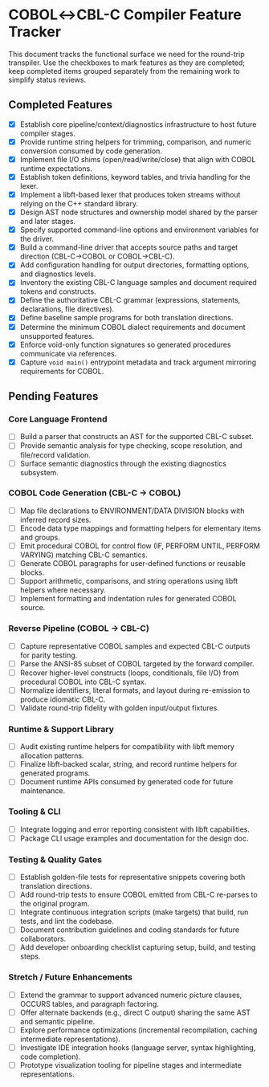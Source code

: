 # COBOL↔CBL-C Compiler Feature Tracker

This document tracks the functional surface we need for the round-trip transpiler. Use the checkboxes to mark features as they
are completed; keep completed items grouped separately from the remaining work to simplify status reviews.

## Completed Features

- [x] Establish core pipeline/context/diagnostics infrastructure to host future compiler stages.
- [x] Provide runtime string helpers for trimming, comparison, and numeric conversion consumed by code generation.
- [x] Implement file I/O shims (open/read/write/close) that align with COBOL runtime expectations.
- [x] Establish token definitions, keyword tables, and trivia handling for the lexer.
- [x] Implement a libft-based lexer that produces token streams without relying on the C++ standard library.
- [x] Design AST node structures and ownership model shared by the parser and later stages.
- [x] Specify supported command-line options and environment variables for the driver.
- [x] Build a command-line driver that accepts source paths and target direction (CBL-C→COBOL or COBOL→CBL-C).
- [x] Add configuration handling for output directories, formatting options, and diagnostics levels.
- [x] Inventory the existing CBL-C language samples and document required tokens and constructs.
- [x] Define the authoritative CBL-C grammar (expressions, statements, declarations, file directives).
- [x] Define baseline sample programs for both translation directions.
- [x] Determine the minimum COBOL dialect requirements and document unsupported features.
- [x] Enforce void-only function signatures so generated procedures communicate via references.
- [x] Capture `void main()` entrypoint metadata and track argument mirroring requirements for COBOL.

## Pending Features

### Core Language Frontend
- [ ] Build a parser that constructs an AST for the supported CBL-C subset.
- [ ] Provide semantic analysis for type checking, scope resolution, and file/record validation.
- [ ] Surface semantic diagnostics through the existing diagnostics subsystem.

### COBOL Code Generation (CBL-C → COBOL)
- [ ] Map file declarations to ENVIRONMENT/DATA DIVISION blocks with inferred record sizes.
- [ ] Encode data type mappings and formatting helpers for elementary items and groups.
- [ ] Emit procedural COBOL for control flow (IF, PERFORM UNTIL, PERFORM VARYING) matching CBL-C semantics.
- [ ] Generate COBOL paragraphs for user-defined functions or reusable blocks.
- [ ] Support arithmetic, comparisons, and string operations using libft helpers where necessary.
- [ ] Implement formatting and indentation rules for generated COBOL source.

### Reverse Pipeline (COBOL → CBL-C)
- [ ] Capture representative COBOL samples and expected CBL-C outputs for parity testing.
- [ ] Parse the ANSI-85 subset of COBOL targeted by the forward compiler.
- [ ] Recover higher-level constructs (loops, conditionals, file I/O) from procedural COBOL into CBL-C syntax.
- [ ] Normalize identifiers, literal formats, and layout during re-emission to produce idiomatic CBL-C.
- [ ] Validate round-trip fidelity with golden input/output fixtures.

### Runtime & Support Library
- [ ] Audit existing runtime helpers for compatibility with libft memory allocation patterns.
- [ ] Finalize libft-backed scalar, string, and record runtime helpers for generated programs.
- [ ] Document runtime APIs consumed by generated code for future maintenance.

### Tooling & CLI
- [ ] Integrate logging and error reporting consistent with libft capabilities.
- [ ] Package CLI usage examples and documentation for the design doc.

### Testing & Quality Gates
- [ ] Establish golden-file tests for representative snippets covering both translation directions.
- [ ] Add round-trip tests to ensure COBOL emitted from CBL-C re-parses to the original program.
- [ ] Integrate continuous integration scripts (make targets) that build, run tests, and lint the codebase.
- [ ] Document contribution guidelines and coding standards for future collaborators.
- [ ] Add developer onboarding checklist capturing setup, build, and testing steps.

### Stretch / Future Enhancements
- [ ] Extend the grammar to support advanced numeric picture clauses, OCCURS tables, and paragraph factoring.
- [ ] Offer alternate backends (e.g., direct C output) sharing the same AST and semantic pipeline.
- [ ] Explore performance optimizations (incremental recompilation, caching intermediate representations).
- [ ] Investigate IDE integration hooks (language server, syntax highlighting, code completion).
- [ ] Prototype visualization tooling for pipeline stages and intermediate representations.
